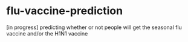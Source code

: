 # flu-vaccine-prediction
[in progress] predicting whether or not people will get the seasonal flu vaccine and/or the H1N1 vaccine
